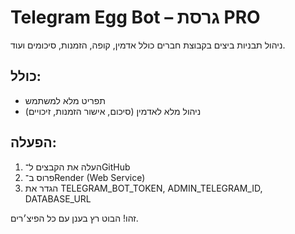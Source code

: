 # Telegram Egg Bot – גרסת PRO

ניהול תבניות ביצים בקבוצת חברים כולל אדמין, קופה, הזמנות, סיכומים ועוד.

## כולל:
- תפריט מלא למשתמש
- ניהול מלא לאדמין (סיכום, אישור הזמנות, זיכויים)

## הפעלה:
1. העלה את הקבצים ל־GitHub
2. פרוס ב־Render (Web Service)
3. הגדר את TELEGRAM_BOT_TOKEN, ADMIN_TELEGRAM_ID, DATABASE_URL

זהו! הבוט רץ בענן עם כל הפיצ׳רים.

